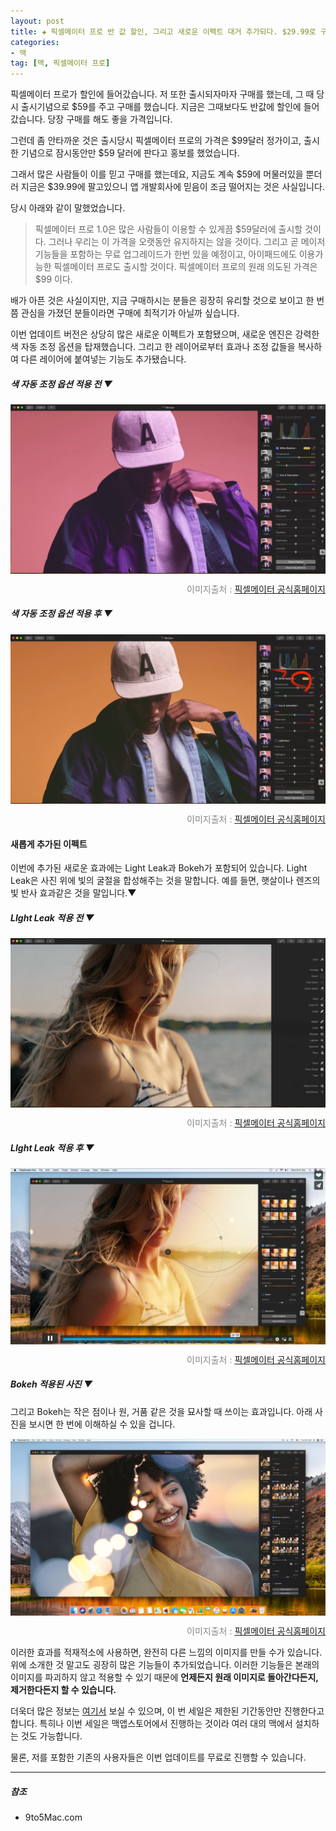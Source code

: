 ```yaml
---  
layout: post  
title: ✚ 픽셀메이터 프로 반 값 할인, 그리고 새로운 이펙트 대거 추가되다. $29.99로 구매 가능
categories:
- 맥
tag: [맥, 픽셀메이터 프로]
---  
```

<p class="drop-korean">
픽셀메이터 프로가 할인에 들어갔습니다. 저 또한 출시되자마자 구매를 했는데, 그 때 당시 출시기념으로 $59를 주고 구매를 했습니다. 지금은 그때보다도 반값에 할인에 들어갔습니다. 당장 구매를 해도 좋을 가격입니다.
</p>

그런데 좀 안타까운 것은 출시당시 픽셀메이터 프로의 가격은 $99달러 정가이고, 출시한 기념으로 잠시동안만 $59 달러에 판다고 홍보를 했었습니다.

그래서 많은 사람들이 이를 믿고 구매를 했는데요, 지금도 계속 $59에 머물러있을 뿐더러 지금은 $39.99에 팔고있으니 앱 개발회사에 믿음이 조금 떨어지는 것은 사실입니다.

당시 아래와 같이 말했었습니다.
> 픽셀메이터 프로 1.0은 많은 사람들이 이용할 수 있게끔 $59달러에 출시할 것이다. 그러나 우리는 이 가격을 오랫동안 유지하지는 않을 것이다. 그리고 곧 메이저 기능들을 포함하는 무료 업그레이드가 한번 있을 예정이고, 아이패드에도 이용가능한 픽셀메이터 프로도 출시할 것이다. 픽셀메이터 프로의 원래 의도된 가격은 $99 이다.

배가 아픈 것은 사실이지만, 지금 구매하시는 분들은 굉장히 유리할 것으로 보이고 한 번쯤 관심을 가졌던 분들이라면 구매에 최적기가 아닐까 싶습니다.

이번 업데이트 버전은 상당히 많은 새로운 이펙트가 포함됐으며, 새로운 엔진은 강력한 색 자동 조정 옵션을 탑재했습니다. 그리고 한 레이어로부터 효과나 조정 값들을 복사하여 다른 레이어에 붙여넣는 기능도 추가됐습니다.

##### 색 자동 조정 옵션 적용 전 ▼
<div class="markdown-image">
<img src="/assets/article_images/2018-09-07-update-pixelmatorpro/2.jpg" alt="" align="middle"/><p style="text-align:right;  color:#878787"> 이미지출처 : <a href="https://www.pixelmator.com/blog/"> 픽셀메이터 공식홈페이지 </a></p> </div>

##### 색 자동 조정 옵션 적용 후 ▼
<div class="markdown-image">
<img src="/assets/article_images/2018-09-07-update-pixelmatorpro/3.jpg" alt="" align="middle"/><p style="text-align:right;  color:#878787"> 이미지출처 : <a href="https://www.pixelmator.com/blog/"> 픽셀메이터 공식홈페이지 </a></p> </div>

#### 새롭게 추가된 이펙트
이번에 추가된 새로운 효과에는 Light Leak과 Bokeh가 포함되어 있습니다. Light Leak은 사진 위에 빛의 굴절을 합성해주는 것을 말합니다. 예를 들면, 햇살이나 렌즈의 빛 반사 효과같은 것을 말입니다.▼

##### LIght Leak 적용 전 ▼
<div class="markdown-image">
<img src="/assets/article_images/2018-09-07-update-pixelmatorpro/4.jpg" alt="" align="middle"/><p style="text-align:right;  color:#878787"> 이미지출처 : <a href="https://www.pixelmator.com/blog/"> 픽셀메이터 공식홈페이지 </a></p> </div>

##### LIght Leak 적용 후 ▼
<div class="markdown-image">
<img src="/assets/article_images/2018-09-07-update-pixelmatorpro/5.jpg" alt="" align="middle"/><p style="text-align:right;  color:#878787"> 이미지출처 : <a href="https://www.pixelmator.com/blog/"> 픽셀메이터 공식홈페이지 </a></p> </div>

##### Bokeh 적용된 사진 ▼
그리고 Bokeh는 작은 점이나 원, 거품 같은 것을 묘사할 때 쓰이는 효과입니다. 아래 사진을 보시면 한 번에 이해하실 수 있을 겁니다.
<div class="markdown-image">
<img src="/assets/article_images/2018-09-07-update-pixelmatorpro/6.jpg" alt="" align="middle"/><p style="text-align:right;  color:#878787"> 이미지출처 : <a href="https://www.pixelmator.com/blog/"> 픽셀메이터 공식홈페이지 </a></p> </div>

이러한 효과를 적재적소에 사용하면, 완전히 다른 느낌의 이미지를 만들 수가 있습니다. 위에 소개한 것 말고도 굉장히 많은 기능들이 추가되었습니다. 이러한 기능들은 본래의 이미지를 파괴하지 않고 적용할 수 있기 때문에 **언제든지 원래 이미지로 돌아간다든지, 제거한다든지 할 수 있습니다.**

더욱더 많은 정보는 [여기서](https://www.pixelmator.com/blog/) 보실 수 있으며, 이 번 세일은 제한된 기간동안만 진행한다고 합니다. 특히나 이번 세일은 맥앱스토어에서 진행하는 것이라 여러 대의 맥에서 설치하는 것도 가능합니다. 

물론, 저를 포함한 기존의 사용자들은 이번 업데이트를 무료로 진행할 수 있습니다.

---
##### 참조
* 9to5Mac.com


